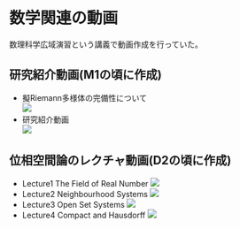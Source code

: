 # 数学関連の動画

数理科学広域演習という講義で動画作成を行っていた。

## 研究紹介動画(M1の頃に作成)
- 擬Riemann多様体の完備性について  
[![](https://img.youtube.com/vi/tBhczaOVDfg/0.jpg)](https://www.youtube.com/watch?v=tBhczaOVDfg)  
- 研究紹介動画  
[![](https://img.youtube.com/vi/J6GVGCP_RZY/0.jpg)](https://www.youtube.com/watch?v=J6GVGCP_RZY)

## 位相空間論のレクチャ動画(D2の頃に作成)
- Lecture1 The Field of Real Number
[![](https://img.youtube.com/vi/lmYDiuMv9HI/0.jpg)](https://www.youtube.com/watch?v=lmYDiuMv9HI)  
- Lecture2 Neighbourhood Systems
[![](https://img.youtube.com/vi/grYNRj1PYew/0.jpg)](https://www.youtube.com/watch?v=grYNRj1PYew)  
- Lecture3 Open Set Systems
[![](https://img.youtube.com/vi/FN2y6j9VeIE/0.jpg)](https://www.youtube.com/watch?v=FN2y6j9VeIE)  
- Lecture4 Compact and Hausdorff
[![](https://img.youtube.com/vi/U_y5QUO7_U0/0.jpg)](https://www.youtube.com/watch?v=U_y5QUO7_U0)


